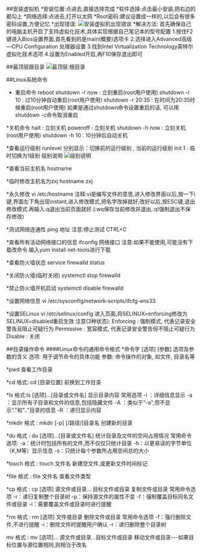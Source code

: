 ##安装虚拟机
*安装位置:点进去,直接选择完成
*软件选择:点击最小安装,把右边的都勾上
*网络选择:点进去,打开以太网
*Root密码:建议设置成一样的,以后会有很多密码设置,方便记忆
*出现错误:
![安装虚拟机出现错误](https://upload-images.jianshu.io/upload_images/14466037-a8ced5800a6a6eb7.png?imageMogr2/auto-orient/strip%7CimageView2/2/w/1240)
*解决方法:
首先确保自己的电脑主机开启了支持虚拟化技术,具体实现根据自己笔记本的型号配置
1.按住F2键进入Bios设置界面,首先看到的是main(概要)选项卡
2.选择进入Advanced高级—CPU Configuration  处理器设置
3.找到Intel Virtualization Technology英特尔虚拟化技术选项
4.设置为Enabled开启,再F10保存退出即可

##最顶层跟目录
![最顶层:根目录](https://upload-images.jianshu.io/upload_images/14466037-a5420ae238e3a4ed.png?imageMogr2/auto-orient/strip%7CimageView2/2/w/1240)

##Linux系统命令
* 重启命令
reboot
shutdown -r now : 立刻重启(root用户使用)
shutdown -r 10 : 过10分钟自动重启(root用户使用)
shutdown -r 20:35 : 在时间为20:35时候重启(root用户使用)
如果是通过shutdown命令设置重启的话, 可以用shutdown -c命令取消重启

*关机命令
 halt : 立刻关机
 poweroff : 立刻关机
 shutdown -h now : 立刻关机(root用户使用)
 shutdown -h 10 : 10分钟后自动关机

*查看运行级别
runlevel 分别显示：切换前的运行级别 , 当前的运行级别
init 1 : 临时切换为1级别
级别说明
![级别说明](https://upload-images.jianshu.io/upload_images/14466037-247010e478640116.png?imageMogr2/auto-orient/strip%7CimageView2/2/w/1240)

*查看当前主机名
hostname

*临时修改主机名为zxj
hostname zxj

*永久修改
vi /etc/hostname
注释:vi是编写文件的意思,进入修改界面以后,按一下i键,界面左下角出现instant,进入修改模式,把名字改掉就好,改好以后,按ESC键,退出修改模式.再输入:q退出当前页面就好.(:wq保存当前修改并退出,:q!强制退出不保存修改)
 
*测试网络连通性
ping 地址
注意:停止测试 CTRL+C

*查看所有活动网络接口的信息
 ifconfig 网络接口
 注意:如果不能使用,可能没有下载改命令.输入yum install net-tools进行下载
 
 *查看防火墙状态
 service firewalld status
 
 *关闭防火墙(临时关闭)
 systemctl stop firewalld
 
 *禁止防火墙开机启动
 systemctl disable firewalld
 
 *设置网络信息
 vi /etc/sysconfig/network-scripts/ifcfg-ens33

 *设置SELinux
 vi /etc/selinux/config
 进入页面,将SELINUX=enforcing修改为SELINUX=disabled重启生效
 注意(3种状态):
 Enforcing : 强制模式, 代表记录安全警告且阻止可疑行为
 Permissive : 宽容模式, 代表记录安全警告但不阻止可疑行为
 Disable : 关闭
 
 ##目录操作命令
 ####Linux命令的通用命令格式
 *命令字  [选项]  [参数]
 选项及参数的含义
 选项: 用于调节命令的具体功能
 参数: 命令操作的对象, 如文件, 目录名等
 
 *pwd
 查看工作目录
 
 *cd
 格式: cd [目录位置]
 前换到工作目录
 
 *ls
 格式:ls [选项]...[目录或文件名]
 显示目录内容
 常用选项
 -l ：详细信息显示
 -a ：显示所有子目录和文件的信息,包括隐藏文件
 -A ：类似于"-a",但不显示"."和".."目录的信息
 -R ：递归显示内容
 
 *mkdir
 格式 : mkdir [-p] [/路径/]目录名
 创建新的目录
 
 *du
 格式 : du [选项]...[目录或文件名]
 统计目录及文件的空间占用情况
 常用命令选项:
 -a：统计时包括所有的文件,而不仅仅只统计目录
 -h：以更易读的字节单位（K,M等）显示信息
 -s：只统计每个参数所占用空间总的大小
 
 *touch
 格式 : touch 文件名
 新建空文件,或更新文件时间标记
 
 *file
 格式 : file 文件名
 查看文件类型
 
 *cp
 格式 : cp [选项] 源文件或目录... 目标文件或目录
 复制文件或目录
 常用命令选项
 -r：递归复制整个目录树
 -p：保持源文件的属性不变
 -f：强制覆盖目标同名文件或目录
 -i：需要覆盖文件或目录时进行提醒
 
 *rm
 格式 : rm [选项] 文件或目录
 删除文件或目录
 常用命令选项
 -f：强行删除文件,不进行提醒
 -i：删除文件时提醒用户确认
 -r：递归删除整个目录树
 
 mv
 格式 : mv [选项]... 源文件或目录...目标文件或目录
 移动文件或目录---如果目标位置与源位置相同,则相当于改名


